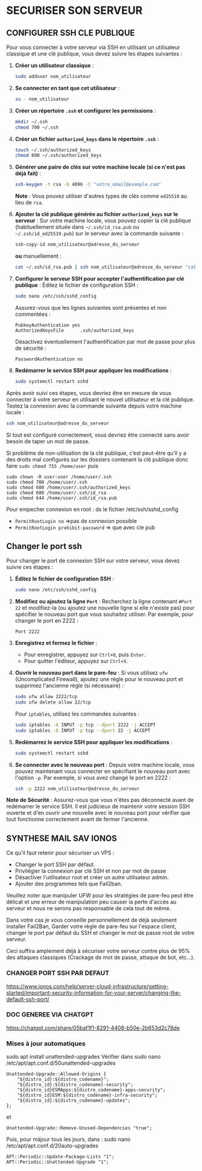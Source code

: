 # SECURISER SON SERVEUR

## CONFIGURER SSH CLE PUBLIQUE

Pour vous connecter à votre serveur via SSH en utilisant un utilisateur classique et une clé publique, vous devez suivre les étapes suivantes :

1. **Créer un utilisateur classique** :
    ```bash
    sudo adduser nom_utilisateur
    ```

2. **Se connecter en tant que cet utilisateur** :
    ```bash
    su - nom_utilisateur
    ```

3. **Créer un répertoire `.ssh` et configurer les permissions** :
    ```bash
    mkdir ~/.ssh
    chmod 700 ~/.ssh
    ```

4. **Créer un fichier `authorized_keys` dans le répertoire `.ssh`** :
    ```bash
    touch ~/.ssh/authorized_keys
    chmod 600 ~/.ssh/authorized_keys
    ```

5. **Générer une paire de clés sur votre machine locale (si ce n'est pas déjà fait)** :
    ```bash
    ssh-keygen -t rsa -b 4096 -C "votre_email@example.com"
    ```
    **Note** : Vous pouvez utiliser d'autres types de clés comme `ed25519` au lieu de `rsa`.

6. **Ajouter la clé publique générée au fichier `authorized_keys` sur le serveur** :
    Sur votre machine locale, vous pouvez copier la clé publique (habituellement située dans `~/.ssh/id_rsa.pub` ou `~/.ssh/id_ed25519.pub`) sur le serveur avec la commande suivante :
    ```bash
    ssh-copy-id nom_utilisateur@adresse_du_serveur
    ```
    **ou** manuellement :
    ```bash
    cat ~/.ssh/id_rsa.pub | ssh nom_utilisateur@adresse_du_serveur "cat >> ~/.ssh/authorized_keys"
    ```

7. **Configurer le serveur SSH pour accepter l'authentification par clé publique** :
    Éditez le fichier de configuration SSH :
    ```bash
    sudo nano /etc/ssh/sshd_config
    ```
    Assurez-vous que les lignes suivantes sont présentes et non commentées :
    ```plaintext
    PubkeyAuthentication yes
    AuthorizedKeysFile      .ssh/authorized_keys
    ```
    Désactivez éventuellement l'authentification par mot de passe pour plus de sécurité :
    ```plaintext
    PasswordAuthentication no
    ```

8. **Redémarrer le service SSH pour appliquer les modifications** :
    ```bash
    sudo systemctl restart sshd
    ```

Après avoir suivi ces étapes, vous devriez être en mesure de vous connecter à votre serveur en utilisant le nouvel utilisateur et la clé publique. Testez la connexion avec la commande suivante depuis votre machine locale :
```bash
ssh nom_utilisateur@adresse_du_serveur
```

Si tout est configuré correctement, vous devriez être connecté sans avoir besoin de taper un mot de passe.

Si problème de non-utilisation de la clé publique, c’est peut-être qu’il y a des droits mal configurés sur les dossiers contenant la clé publique donc faire 
`sudo chmod 755 /home/user`
puis
```
sudo chown -R user:user /home/user/.ssh
sudo chmod 700 /home/user/.ssh
sudo chmod 600 /home/user/.ssh/authorized_keys
sudo chmod 600 /home/user/.ssh/id_rsa
sudo chmod 644 /home/user/.ssh/id_rsa.pub
```
Pour empecher connexion en root : 
ds le fichier /etc/ssh/sshd_config
- `PermitRootLogin no` =>pas de connexion possible
- `PermitRootLogin prohibit-password` => que avec cle pub


## Changer le port ssh 

Pour changer le port de connexion SSH sur votre serveur, vous devez suivre ces étapes :

1. **Éditez le fichier de configuration SSH** :
    ```bash
    sudo nano /etc/ssh/sshd_config
    ```

2. **Modifiez ou ajoutez la ligne `Port`** :
    Recherchez la ligne contenant `#Port 22` et modifiez-la (ou ajoutez une nouvelle ligne si elle n'existe pas) pour spécifier le nouveau port que vous souhaitez utiliser. Par exemple, pour changer le port en 2222 :
    ```plaintext
    Port 2222
    ```

3. **Enregistrez et fermez le fichier** :
    - Pour enregistrer, appuyez sur `Ctrl+O`, puis `Enter`.
    - Pour quitter l'éditeur, appuyez sur `Ctrl+X`.

4. **Ouvrir le nouveau port dans le pare-feu** :
    Si vous utilisez `ufw` (Uncomplicated Firewall), ajoutez une règle pour le nouveau port et supprimez l'ancienne règle (si nécessaire) :
    ```bash
    sudo ufw allow 2222/tcp
    sudo ufw delete allow 22/tcp
    ```

    Pour `iptables`, utilisez les commandes suivantes :
    ```bash
    sudo iptables -A INPUT -p tcp --dport 2222 -j ACCEPT
    sudo iptables -D INPUT -p tcp --dport 22 -j ACCEPT
    ```

5. **Redémarrez le service SSH pour appliquer les modifications** :
    ```bash
    sudo systemctl restart sshd
    ```

6. **Se connecter avec le nouveau port** :
    Depuis votre machine locale, vous pouvez maintenant vous connecter en spécifiant le nouveau port avec l'option `-p`. Par exemple, si vous avez changé le port en 2222 :
    ```bash
    ssh -p 2222 nom_utilisateur@adresse_du_serveur
    ```

**Note de Sécurité** : Assurez-vous que vous n'êtes pas déconnecté avant de redémarrer le service SSH. Il est judicieux de maintenir votre session SSH ouverte et d'en ouvrir une nouvelle avec le nouveau port pour vérifier que tout fonctionne correctement avant de fermer l'ancienne.

## SYNTHESE MAIL SAV IONOS

Ce qu'il faut retenir pour sécuriser un VPS :

- Changer le port SSH par défaut.
- Privilégier la connexion par clé SSH et non par mot de passe
- Désactiver l'utilisateur root et créer un autre utilisateur admin.
- Ajouter des programmes tels que Fail2ban.

Veuillez noter que manipuler UFW pour les stratégies de pare-feu peut être délicat et une erreur de manipulation peu causer la perte d'accès au serveur et nous ne serons pas responsable de cela tout de même.

Dans votre cas je vous conseille personnellement de déjà seulement installer Fail2Ban, Garder votre règle de pare-feu sur l'espace client, changer le port par défaut du SSH et changer le mot de passe root de votre serveur.

Ceci suffira amplement déjà à sécuriser votre serveur contre plus de 95% des attaques classiques (Crackage de mot de passe, attaque de bot, etc...).

### CHANGER PORT SSH PAR DEFAUT 
https://www.ionos.com/help/server-cloud-infrastructure/getting-started/important-security-information-for-your-server/changing-the-default-ssh-port/

### DOC GENEREE VIA CHATGPT
https://chatgpt.com/share/05baf1f1-8291-4408-b50e-2b653d2c78de

### Mises à jour automatiques
sudo apt install unattended-upgrades
Vérifier dans 
sudo nano /etc/apt/apt.conf.d/50unattended-upgrades
```
Unattended-Upgrade::Allowed-Origins {
    "${distro_id}:${distro_codename}";
    "${distro_id}:${distro_codename}-security";
    "${distro_id}ESMApps:${distro_codename}-apps-security";
    "${distro_id}ESM:${distro_codename}-infra-security";
    "${distro_id}:${distro_codename}-updates";
};
```
et

`Unattended-Upgrade::Remove-Unused-Dependencies "true";`

Puis, pour màjour tous les jours, dans : sudo nano /etc/apt/apt.conf.d/20auto-upgrades
```
APT::Periodic::Update-Package-Lists "1";
APT::Periodic::Unattended-Upgrade "1";
```